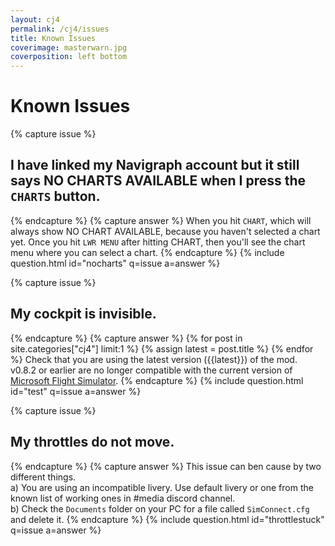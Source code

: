 ```yaml
---
layout: cj4
permalink: /cj4/issues
title: Known Issues
coverimage: masterwarn.jpg
coverposition: left bottom
---
```


# Known Issues

<div class="accordion accordion-flush" id="accordion">

{% capture issue %}
## I have linked my Navigraph account but it still says **NO CHARTS AVAILABLE** when I press the `CHARTS` button.
{% endcapture %}
{% capture answer %}
When you hit `CHART`, which will always show NO CHART AVAILABLE, because you haven't selected a chart yet. Once you hit `LWR MENU` after hitting CHART, then you'll see the chart menu where you can select a chart.
{% endcapture %}
{% include question.html id="nocharts" q=issue a=answer %}


{% capture issue %}
## My **cockpit is invisible**.
{% endcapture %}
{% capture answer %}
{% for post in site.categories["cj4"] limit:1 %}
{% assign latest = post.title %}
{% endfor %}
Check that you are using the latest version ({{latest}}) of the mod.<br>
v0.8.2 or earlier are no longer compatible with the current version of [Microsoft Flight Simulator](https://flightsimulator.com).
{% endcapture %}
{% include question.html id="test" q=issue a=answer %}


{% capture issue %}
## My **throttles do not move**.
{% endcapture %}
{% capture answer %}
This issue can ben cause by two different things.<br>
a) You are using an incompatible livery. Use default livery or one from the known list of working ones in #media discord channel.<br>
b) Check the `Documents` folder on your PC for a file called `SimConnect.cfg` and delete it.
{% endcapture %}
{% include question.html id="throttlestuck" q=issue a=answer %}
</div>